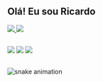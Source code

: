 ## Olá! Eu sou Ricardo

<div>
 <a href = https://github.com/RicardoFerreiraa >
  <img heigth ="100em" src="https://github-readme-stats.vercel.app/api?username=ricardoferreiraa&show_icons=true&theme=tokyonight"/>
  
   <img heigth ="100em" src="https://github-readme-stats.vercel.app/api/top-langs/?username=ricardoferreiraa&layout=compact&langs_count=16&theme=tokyonight"/>
</div>

##

<div>
<a href="https://www.facebook.com/ricardo.ferreira.5437923/"  target="_blank"><img src="https://img.shields.io/badge/Facebook-1877F2?style=for-the-badge&logo=facebook&logoColor=white"target="_blank"></a>
<a href="https://www.instagram.com/ferreira.ricks/"  target="_blank"><img src="https://img.shields.io/badge/Instagram-E4405F?style=for-the-badge&logo=instagram&logoColor=white"target="_blank"></a>
<a href="https://www.facebook.com/ricardo.ferreira.5437923/"  target="_blank"><img src="https://img.shields.io/badge/LinkedIn-0077B5?style=for-the-badge&logo=linkedin&logoColor=white"target="_blank"></a>
</div>

##

![snake animation](https://github.com/ricardoferreiraa/ricardoferreiraa/blob/output/github-contribuition-grid-snake.svg)
